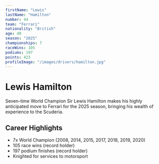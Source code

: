 ```yaml
---
firstName: "Lewis"
lastName: "Hamilton"
number: 44
team: "Ferrari"
nationality: "British"
age: 40
season: "2025"
championships: 7
raceWins: 105
podiums: 197
points: 423
profileImage: "/images/drivers/hamilton.jpg"
---
```


# Lewis Hamilton

Seven-time World Champion Sir Lewis Hamilton makes his highly anticipated move to Ferrari for the 2025 season, bringing his wealth of experience to the Scuderia.

## Career Highlights
- 7x World Champion (2008, 2014, 2015, 2017, 2018, 2019, 2020)
- 105 race wins (record holder)
- 197 podium finishes (record holder)
- Knighted for services to motorsport
